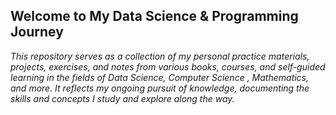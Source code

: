 ## Welcome to My Data Science & Programming Journey ##

*This repository serves as a collection of my personal practice materials, projects, exercises, and notes from various books, courses, 
and self-guided learning in the fields of Data Science, Computer Science , Mathematics, and more. It reflects my ongoing pursuit of knowledge, 
documenting the skills and concepts I study and explore along the way.*
